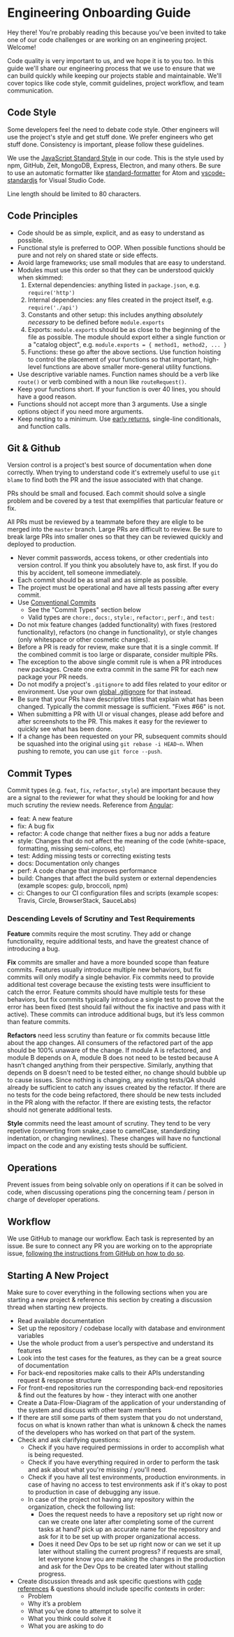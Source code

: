 # Engineering Onboarding Guide

Hey there! You're probably reading this because you've been invited to take one of our code challenges or are working on an engineering project. Welcome!

Code quality is very important to us, and we hope it is to you too. In this guide we'll share our engineering process that we use to ensure that we can build quickly while keeping our projects stable and maintainable. We'll cover topics like code style, commit guidelines, project workflow, and team communication.

## Code Style

Some developers feel the need to debate code style. Other engineers will use the project's style and get stuff done. We prefer engineers who get stuff done. Consistency is important, please follow these guidelines.

We use the [JavaScript Standard Style](https://standardjs.com/) in our code. This is the style used by npm, GitHub, Zeit, MongoDB, Express, Electron, and many others. Be sure to use an automatic formatter like [standard-formatter](https://atom.io/packages/standard-formatter) for Atom and [vscode-standardjs](https://marketplace.visualstudio.com/items/chenxsan.vscode-standardjs) for Visual Studio Code.

Line length should be limited to 80 characters.

## Code Principles

* Code should be as simple, explicit, and as easy to understand as possible.
* Functional style is preferred to OOP. When possible functions should be pure and not rely on shared state or side effects.
* Avoid large frameworks; use small modules that are easy to understand.
* Modules must use this order so that they can be understood quickly when skimmed:
  1. External dependencies: anything listed in `package.json`, e.g. `require('http')`
  2. Internal dependencies: any files created in the project itself, e.g. `require('./api')`
  3. Constants and other setup: this includes anything *absolutely necessary* to be defined before `module.exports`
  4. Exports: `module.exports` should be as close to the beginning of the file as possible. The module should export either a single function or a "catalog object", e.g. `module.exports = { method1, method2, ... }`
  5. Functions: these go after the above sections. Use function hoisting to control the placement of your functions so that important, high-level functions are above smaller more-general utility functions.
* Use descriptive variable names. Function names should be a verb like `route()` or verb combined with a noun like `routeRequest()`.
* Keep your functions short. If your function is over 40 lines, you should have a good reason.
* Functions should not accept more than 3 arguments. Use a single options object if you need more arguments.
* Keep nesting to a minimum. Use [early returns](https://blog.timoxley.com/post/47041269194/avoid-else-return-early), single-line conditionals, and function calls.

## Git & Github

Version control is a project's best source of documentation when done correctly. When trying to understand code it's extremely useful to use `git blame` to find both the PR and the issue associated with that change.

PRs should be small and focused. Each commit should solve a single problem and be covered by a test that exemplifies that particular feature or fix.

All PRs must be reviewed by a teammate before they are eligle to be merged into  the `master` branch. Large PRs are difficult to review. Be sure to break large PRs into smaller ones so that they can be reviewed quickly and deployed to production.

* Never commit passwords, access tokens, or other credentials into version control. If you think you absolutely have to, ask first. If you do this by accident, tell someone immediately.
* Each commit should be as small and as simple as possible.
* The project must be operational and have all tests passing after every commit.
* Use [Conventional Commits](https://www.conventionalcommits.org)
  * See the "Commit Types" section below
  * Valid types are `chore:`, `docs:`, `style:`, `refactor:`, `perf:`, and `test:`
* Do not mix feature changes (added functionality) with fixes (restored functionality), refactors (no change in functionality), or style changes (only whitespace or other cosmetic changes).
* Before a PR is ready for review, make sure that it is a single commit. If the combined commit is too large or disparate, consider multiple PRs.
* The exception to the above single commit rule is when a PR introduces new packages. Create one extra commit in the same PR for each new package your PR needs.
* Do not modify a project's `.gitignore` to add files related to your editor or environment. Use your own [global .gitignore](https://stackoverflow.com/questions/7335420/global-git-ignore/22885996#22885996) for that instead.
* Be sure that your PRs have descriptive titles that explain what has been changed. Typically the commit message is sufficient. "Fixes #66" is not.
* When submitting a PR with UI or visual changes, please add before and after screenshots to the PR. This makes it easy for the reviewer to quickly see what has been done.
* If a change has been requested on your PR, subsequent commits should be squashed into the original using `git rebase -i HEAD~n`. When pushing to remote, you can use `git force --push`.

## Commit Types

Commit types (e.g. `feat`, `fix`, `refactor`, `style`) are important because they are a signal to the reviewer for what they should be looking for and how much scrutiny the review needs. Reference from [Angular](https://github.com/angular/angular/blob/22b96b9/CONTRIBUTING.md#-commit-message-guidelines):

- feat: A new feature
- fix: A bug fix
- refactor: A code change that neither fixes a bug nor adds a feature
- style: Changes that do not affect the meaning of the code (white-space, formatting, missing semi-colons, etc)
- test: Adding missing tests or correcting existing tests
- docs: Documentation only changes
- perf: A code change that improves performance
- build: Changes that affect the build system or external dependencies (example scopes: gulp, broccoli, npm)
- ci: Changes to our CI configuration files and scripts (example scopes: Travis, Circle, BrowserStack, SauceLabs)

### Descending Levels of Scrutiny and Test Requirements

**Feature** commits require the most scrutiny. They add or change functionality, require additional tests, and have the greatest chance of introducing a bug.

**Fix** commits are smaller and have a more bounded scope than feature commits. Features usually introduce multiple new behaviors, but fix commits will only modify a single behavior. Fix commits need to provide additional test coverage because the existing tests were insufficient to catch the error. Feature commits should have multiple tests for these behaviors, but fix commits typically introduce a single test to prove that the error has been fixed (test should fail without the fix inactive and pass with it active). These commits can introduce additional bugs, but it’s less common than feature commits.

**Refactors** need less scrutiny than feature or fix commits because little about the app changes. All consumers of the refactored part of the app should be 100% unaware of the change. If module A is refactored, and module B depends on A, module B does not need to be tested because A hasn’t changed anything from their perspective. Similarly, anything that depends on B doesn’t need to be tested either, no change should bubble up to cause issues. Since nothing is changing, any existing tests/QA should already be sufficient to catch any issues created by the refactor. If there are no tests for the code being refactored, there should be new tests included in the PR along with the refactor. If there are existing tests, the refactor should not generate additional tests.

**Style** commits need the least amount of scrutiny. They tend to be very repetive (converting from snake_case to camelCase, standardizing indentation, or changing newlines). These changes will have no functional impact on the code and any existing tests should be sufficient.

## Operations

Prevent issues from being solvable only on operations if it can be solved in code, when discussing operations ping the concerning team / person in charge of developer operations.

## Workflow

We use GitHub to manage our workflow. Each task is represented by an issue. Be sure to connect any PR you are working on to the appropriate issue, [following the instructions from GitHub on how to do so](https://help.github.com/en/github/managing-your-work-on-github/linking-a-pull-request-to-an-issue).


## Starting A New Project

Make sure to cover everything in the following sections when you are starting a new project & reference this section by creating a discussion thread when starting new projects.

- Read available documentation
- Set up the repository / codebase locally with database and environment variables
- Use the whole product from a user’s perspective and understand its features
- Look into the test cases for the features, as they can be a great source of documentation
- For back-end repositories make calls to their APIs understanding request & response structure
- For front-end repositories run the corresponding back-end repositories & find out the features by how - they interact with one another
- Create a Data-Flow-Diagram of the application of your understanding of the system and discuss with other team members
- If there are still some parts of them system that you do not understand, focus on what is known rather than what is unknown & check the names of the developers who has worked on that part of the system.
- Check and ask clarifying questions:
  - Check if you have required permissions in order to accomplish what is being requested.
  - Check if you have everything required in order to perform the task and ask about what you're missing / you'll need.
  - Check if you have all test environments, production environments. in case of having no access to test environments ask if it's okay to post to production in case of debugging any issue.
  - In case of the project not having any repository within the organization, check the following list:
    - Does the request needs to have a repository set up right now or can we create one later after completing some of the current tasks at hand? pick up an accurate name for the repository and ask for it to be set up with proper organizational access.
    - Does it need Dev Ops to be set up right now or can we set it up later without stalling the current progress? if requests are small, let everyone know you are making the changes in the production and ask for the Dev Ops to be created later without stalling progress.
- Create discussion threads and ask specific questions with [code references](https://docs.github.com/en/repositories/working-with-files/using-files/getting-permanent-links-to-files) & questions should include specific contexts in order:
  - Problem
  - Why it’s a problem
  - What you’ve done to attempt to solve it
  - What you think could solve it
  - What you are asking to do
